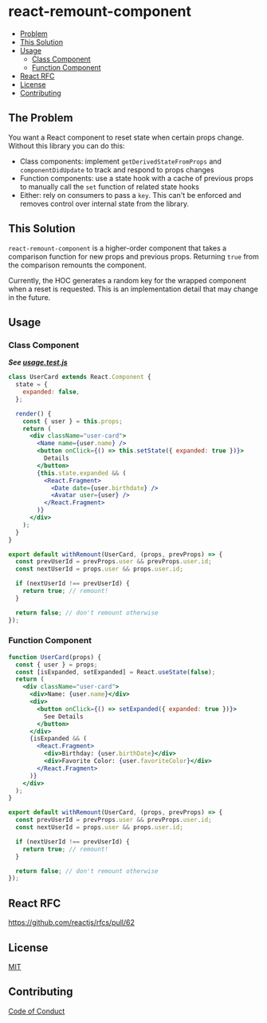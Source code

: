 # react-remount-component

<!-- START doctoc generated TOC please keep comment here to allow auto update -->
<!-- DON'T EDIT THIS SECTION, INSTEAD RE-RUN doctoc TO UPDATE -->


- [Problem](#the-problem)
- [This Solution](#this-solution)
- [Usage](#usage)
  - [Class Component](#class-component)
  - [Function Component](#function-component)
- [React RFC](#react-rfc)
- [License](#license)
- [Contributing](#contributing)

<!-- END doctoc generated TOC please keep comment here to allow auto update -->

## The Problem

You want a React component to reset state when certain props change. Without this library you can do this:

- Class components: implement `getDerivedStateFromProps` and `componentDidUpdate` to track and respond to props changes
- Function components: use a state hook with a cache of previous props to manually call the `set` function of related state hooks
- Either: rely on consumers to pass a `key`. This can't be enforced and removes control over internal state from the library.

## This Solution

`react-remount-component` is a higher-order component that takes a comparison function for new props and previous props. Returning `true` from the comparison remounts the component.

Currently, the HOC generates a random key for the wrapped component when a reset is requested. This is an implementation detail that may change in the future.

## Usage

### Class Component

_**See [usage.test.js](./usage.test.js)**_

```jsx
class UserCard extends React.Component {
  state = {
    expanded: false,
  };

  render() {
    const { user } = this.props;
    return (
      <div className="user-card">
        <Name name={user.name} />
        <button onClick={() => this.setState({ expanded: true })}>
          Details
        </button>
        {this.state.expanded && (
          <React.Fragment>
            <Date date={user.birthdate} />
            <Avatar user={user} />
          </React.Fragment>
        )}
      </div>
    );
  }
}

export default withRemount(UserCard, (props, prevProps) => {
  const prevUserId = prevProps.user && prevProps.user.id;
  const nextUserId = props.user && props.user.id;

  if (nextUserId !== prevUserId) {
    return true; // remount!
  }

  return false; // don't remount otherwise
});
```

### Function Component

```jsx
function UserCard(props) {
  const { user } = props;
  const [isExpanded, setExpanded] = React.useState(false);
  return (
    <div className="user-card">
      <div>Name: {user.name}</div>
      <div>
        <button onClick={() => setExpanded({ expanded: true })}>
          See Details
        </button>
      </div>
      {isExpanded && (
        <React.Fragment>
          <div>Birthday: {user.birthDate}</div>
          <div>Favorite Color: {user.favoriteColor}</div>
        </React.Fragment>
      )}
    </div>
  );
}

export default withRemount(UserCard, (props, prevProps) => {
  const prevUserId = prevProps.user && prevProps.user.id;
  const nextUserId = props.user && props.user.id;

  if (nextUserId !== prevUserId) {
    return true; // remount!
  }

  return false; // don't remount otherwise
});
```

## React RFC

https://github.com/reactjs/rfcs/pull/62

## License

[MIT](./LICENSE)

## Contributing

[Code of Conduct](./CODE_OF_CONDUCT)
